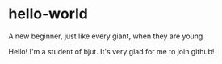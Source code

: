 # hello-world
A new beginner, just like every giant, when they are young

Hello! I'm a student of bjut. It's very glad for me to join github!
